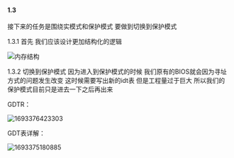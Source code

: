 
#### 1.3

接下来的任务是围绕实模式和保护模式 要做到切换到保护模式

1.3.1 首先 我们应该设计更加结构化的逻辑

![内存结构](https://gitee.com/TTaket/typora-image/raw/master/内存结构.png)

1.3.2 切换到保护模式
因为进入到保护模式的时候 我们原有的BIOS就会因为寻址方式的问题发生改变 这时候需要写出新的idt表 但是工程量过于巨大 所以我们的保护模式目前只是进去一下之后再出来

GDTR：

![1693376423303](https://gitee.com/TTaket/typora-image/raw/master/1693376423303.png)

GDT表详解：

![1693375180885](https://gitee.com/TTaket/typora-image/raw/master/1693375180885.png)
